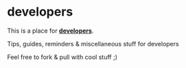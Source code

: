 # developers

This is a place for **[developers](http://www.arubystory.com/2015/06/being-developer.html)**.

Tips, guides, reminders &amp; miscellaneous stuff for developers

Feel free to fork & pull with cool stuff ;)
